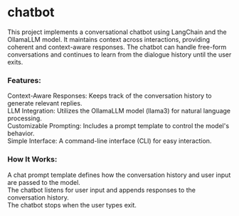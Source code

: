 # chatbot

This project implements a conversational chatbot using LangChain and the OllamaLLM model. It maintains context across interactions, providing coherent and context-aware responses. The chatbot can handle free-form conversations and continues to learn from the dialogue history until the user exits.

### Features:  
Context-Aware Responses: Keeps track of the conversation history to generate relevant replies.  
LLM Integration: Utilizes the OllamaLLM model (llama3) for natural language processing.  
Customizable Prompting: Includes a prompt template to control the model's behavior.   
Simple Interface: A command-line interface (CLI) for easy interaction.  

### How It Works:  
A chat prompt template defines how the conversation history and user input are passed to the model.  
The chatbot listens for user input and appends responses to the conversation history.  
The chatbot stops when the user types exit.  
